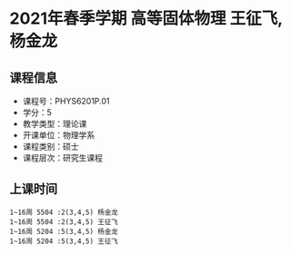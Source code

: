 # 2021年春季学期 高等固体物理 王征飞, 杨金龙






## 课程信息

- 课程号：PHYS6201P.01
- 学分：5
- 教学类型：理论课
- 开课单位：物理学系
- 课程类别：硕士
- 课程层次：研究生课程

## 上课时间

```
1~16周 5504 :2(3,4,5) 杨金龙
1~16周 5504 :2(3,4,5) 王征飞
1~16周 5204 :5(3,4,5) 杨金龙
1~16周 5204 :5(3,4,5) 王征飞
```


